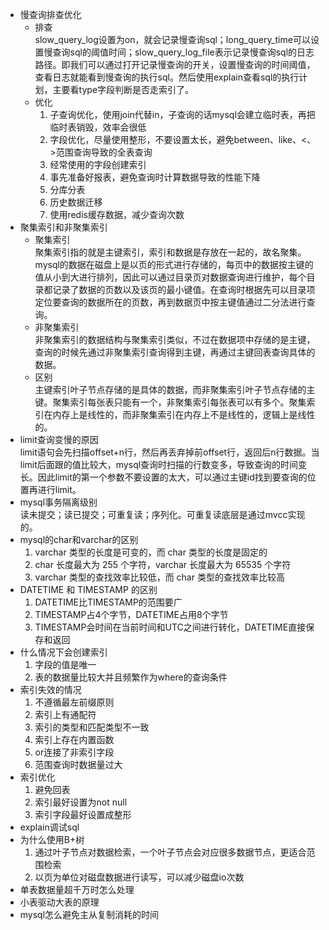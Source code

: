 + 慢查询排查优化  
   + 排查  
slow_query_log设置为on，就会记录慢查询sql；long_query_time可以设置慢查询sql的阈值时间；slow_query_log_file表示记录慢查询sql的日志路径。即我们可以通过打开记录慢查询的开关，设置慢查询的时间阈值，查看日志就能看到慢查询的执行sql。然后使用explain查看sql的执行计划，主要看type字段判断是否走索引了。
   + 优化  
     1. 子查询优化，使用join代替in，子查询的话mysql会建立临时表，再把临时表销毁，效率会很低
     2. 字段优化，尽量使用整形，不要设置太长，避免between、like、<、>范围查询导致的全表查询
     3. 经常使用的字段创建索引
     4. 事先准备好报表，避免查询时计算数据导致的性能下降
     5. 分库分表
     6. 历史数据迁移
     7. 使用redis缓存数据，减少查询次数
+ 聚集索引和非聚集索引  
   + 聚集索引  
聚集索引指的就是主键索引，索引和数据是存放在一起的，故名聚集。mysql的数据在磁盘上是以页的形式进行存储的，每页中的数据按主键的值从小到大进行排列，因此可以通过目录页对数据查询进行维护，每个目录都记录了数据的页数以及该页的最小键值。在查询时根据先可以目录项定位要查询的数据所在的页数，再到数据页中按主键值通过二分法进行查询。
   + 非聚集索引  
非聚集索引的数据结构与聚集索引类似，不过在数据项中存储的是主键，查询的时候先通过非聚集索引查询得到主键，再通过主键回表查询具体的数据。
   + 区别  
主键索引叶子节点存储的是具体的数据，而非聚集索引叶子节点存储的主键。聚集索引每张表只能有一个，非聚集索引每张表可以有多个。聚集索引在内存上是线性的，而非聚集索引在内存上不是线性的，逻辑上是线性的。
+ limit查询变慢的原因  
limit语句会先扫描offset+n行，然后再丢弃掉前offset行，返回后n行数据。当limit后面跟的值比较大，mysql查询时扫描的行数变多，导致查询的时间变长。因此limit的第一个参数不要设置的太大，可以通过主键id找到要查询的位置再进行limit。
+ mysql事务隔离级别  
读未提交；读已提交；可重复读；序列化。可重复读底层是通过mvcc实现的。
+ mysql的char和varchar的区别  
  1. varchar 类型的长度是可变的，而 char 类型的长度是固定的
  2. char 长度最大为 255 个字符，varchar 长度最大为 65535 个字符
  3. varchar 类型的查找效率比较低，而 char 类型的查找效率比较高
+ DATETIME 和 TIMESTAMP 的区别  
  1. DATETIME比TIMESTAMP的范围要广
  2. TIMESTAMP占4个字节，DATETIME占用8个字节
  3. TIMESTAMP会时间在当前时间和UTC之间进行转化，DATETIME直接保存和返回
+ 什么情况下会创建索引  
  1. 字段的值是唯一
  2. 表的数据量比较大并且频繁作为where的查询条件
+ 索引失效的情况  
  1. 不遵循最左前缀原则
  2. 索引上有通配符
  3. 索引的类型和匹配类型不一致
  4. 索引上存在内置函数
  5. or连接了非索引字段
  6. 范围查询时数据量过大
+ 索引优化
  1. 避免回表
  2. 索引最好设置为not null 
  3. 索引字段最好设置成整形
+ explain调试sql
+ 为什么使用B+树
  1. 通过叶子节点对数据检索，一个叶子节点会对应很多数据节点，更适合范围检索
  2. 以页为单位对磁盘数据进行读写，可以减少磁盘io次数
+ 单表数据量超千万时怎么处理
+ 小表驱动大表的原理
+ mysql怎么避免主从复制消耗的时间